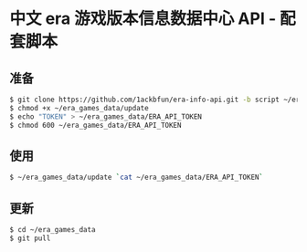 # 中文 era 游戏版本信息数据中心 API - 配套脚本

## 准备

```Bash
$ git clone https://github.com/1ackbfun/era-info-api.git -b script ~/era_games_data
$ chmod +x ~/era_games_data/update
$ echo "TOKEN" > ~/era_games_data/ERA_API_TOKEN
$ chmod 600 ~/era_games_data/ERA_API_TOKEN
```

## 使用

```Bash
$ ~/era_games_data/update `cat ~/era_games_data/ERA_API_TOKEN`
```

## 更新

```Bash
$ cd ~/era_games_data
$ git pull
```
